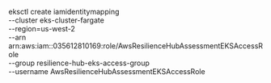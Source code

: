 eksctl create iamidentitymapping \
 --cluster eks-cluster-fargate \
 --region=us-west-2 \
 --arn arn:aws:iam::035612810169:role/AwsResilienceHubAssessmentEKSAccessRole \
 --group resilience-hub-eks-access-group \
 --username AwsResilienceHubAssessmentEKSAccessRole
